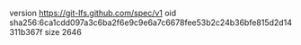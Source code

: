 version https://git-lfs.github.com/spec/v1
oid sha256:6ca1cdd097a3c6ba2f6e9c9e6a7c6678fee53b2c24b36bfe815d2d14311b367f
size 2646
